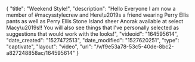 {
    "title": "Weekend Style!",
    "description": "Hello Everyone I am now a member of #macysstylecrew and Here\u2019s a friend  wearing Perry Ellis pants as well as Perry Ellis Stone Island sheer Anorak available at select Macy\u2019s!! You will also see things that I've personally selected as suggestions that would work with the looks!",
    "videoid": "164595614",
    "date_created": "1527472513",
    "date_modified": "1527620251",
    "type": "captivate",
    "layout": "video",
    "url": "\/v\/f9e53a78-53c5-40de-8bc2-a827248858ac\/164595614"
}